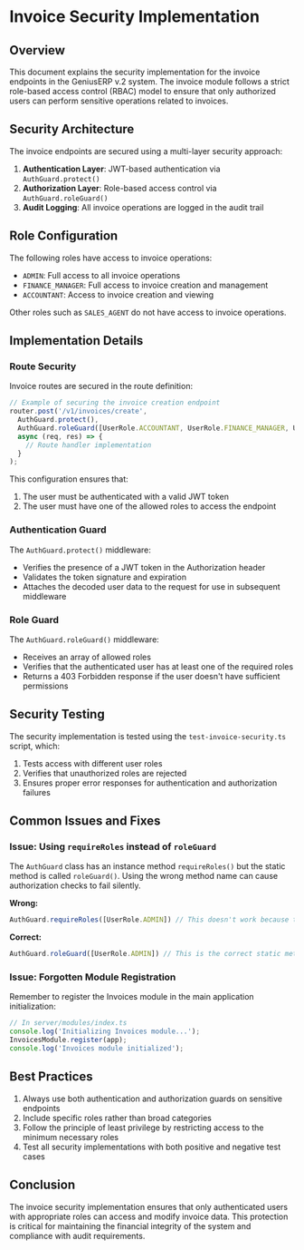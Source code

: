 # Invoice Security Implementation

## Overview

This document explains the security implementation for the invoice endpoints in the GeniusERP v.2 system. The invoice module follows a strict role-based access control (RBAC) model to ensure that only authorized users can perform sensitive operations related to invoices.

## Security Architecture

The invoice endpoints are secured using a multi-layer security approach:

1. **Authentication Layer**: JWT-based authentication via `AuthGuard.protect()`
2. **Authorization Layer**: Role-based access control via `AuthGuard.roleGuard()`
3. **Audit Logging**: All invoice operations are logged in the audit trail

## Role Configuration

The following roles have access to invoice operations:

- `ADMIN`: Full access to all invoice operations
- `FINANCE_MANAGER`: Full access to invoice creation and management
- `ACCOUNTANT`: Access to invoice creation and viewing

Other roles such as `SALES_AGENT` do not have access to invoice operations.

## Implementation Details

### Route Security

Invoice routes are secured in the route definition:

```typescript
// Example of securing the invoice creation endpoint
router.post('/v1/invoices/create', 
  AuthGuard.protect(), 
  AuthGuard.roleGuard([UserRole.ACCOUNTANT, UserRole.FINANCE_MANAGER, UserRole.ADMIN]), 
  async (req, res) => {
    // Route handler implementation
  }
);
```

This configuration ensures that:
1. The user must be authenticated with a valid JWT token
2. The user must have one of the allowed roles to access the endpoint

### Authentication Guard

The `AuthGuard.protect()` middleware:
- Verifies the presence of a JWT token in the Authorization header
- Validates the token signature and expiration
- Attaches the decoded user data to the request for use in subsequent middleware

### Role Guard

The `AuthGuard.roleGuard()` middleware:
- Receives an array of allowed roles
- Verifies that the authenticated user has at least one of the required roles
- Returns a 403 Forbidden response if the user doesn't have sufficient permissions

## Security Testing

The security implementation is tested using the `test-invoice-security.ts` script, which:
1. Tests access with different user roles
2. Verifies that unauthorized roles are rejected
3. Ensures proper error responses for authentication and authorization failures

## Common Issues and Fixes

### Issue: Using `requireRoles` instead of `roleGuard`

The `AuthGuard` class has an instance method `requireRoles()` but the static method is called `roleGuard()`. Using the wrong method name can cause authorization checks to fail silently.

**Wrong:**
```typescript
AuthGuard.requireRoles([UserRole.ADMIN]) // This doesn't work because the static method is named roleGuard
```

**Correct:**
```typescript
AuthGuard.roleGuard([UserRole.ADMIN]) // This is the correct static method name
```

### Issue: Forgotten Module Registration

Remember to register the Invoices module in the main application initialization:

```typescript
// In server/modules/index.ts
console.log('Initializing Invoices module...');
InvoicesModule.register(app);
console.log('Invoices module initialized');
```

## Best Practices

1. Always use both authentication and authorization guards on sensitive endpoints
2. Include specific roles rather than broad categories
3. Follow the principle of least privilege by restricting access to the minimum necessary roles
4. Test all security implementations with both positive and negative test cases

## Conclusion

The invoice security implementation ensures that only authenticated users with appropriate roles can access and modify invoice data. This protection is critical for maintaining the financial integrity of the system and compliance with audit requirements.
